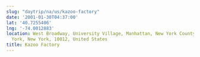 ```yaml
---
slug: "daytrip/na/us/kazoo-factory"
date: '2001-01-30T04:37:00'
lat: '40.7255406'
lng: '-74.0012883'
location: West Broadway, University Village, Manhattan, New York County, City of New
  York, New York, 10012, United States
title: Kazoo Factory
---
```



